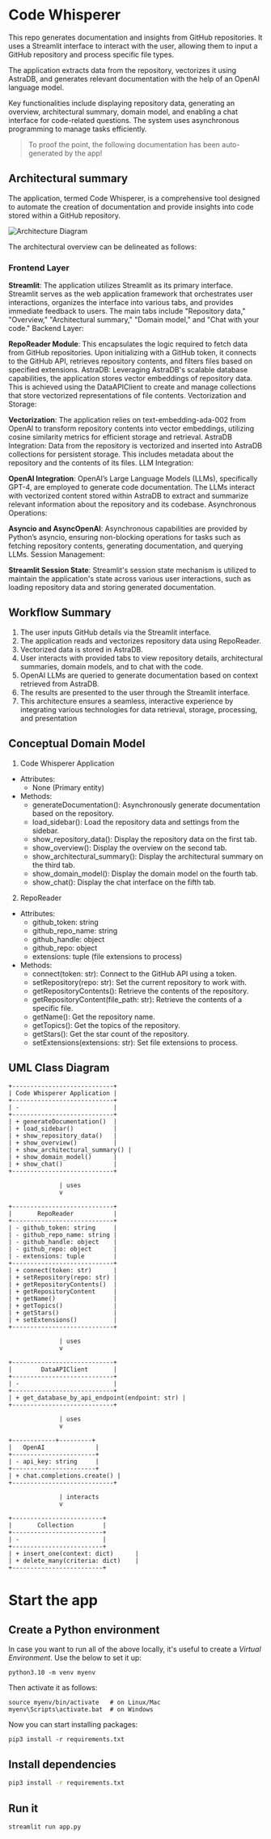 # Code Whisperer
This repo generates documentation and insights from GitHub repositories. It uses a Streamlit interface to interact with the user, allowing them to input a GitHub repository and process specific file types.

The application extracts data from the repository, vectorizes it using AstraDB, and generates relevant documentation with the help of an OpenAI language model.

Key functionalities include displaying repository data, generating an overview, architectural summary, domain model, and enabling a chat interface for code-related questions. The system uses asynchronous programming to manage tasks efficiently.

> To proof the point, the following documentation has been auto-generated by the app!

## Architectural summary
The application, termed Code Whisperer, is a comprehensive tool designed to automate the creation of documentation and provide insights into code stored within a GitHub repository.

![Architecture Diagram](/assets/architecture.png)

The architectural overview can be delineated as follows:

### Frontend Layer

**Streamlit**: The application utilizes Streamlit as its primary interface. Streamlit serves as the web application framework that orchestrates user interactions, organizes the interface into various tabs, and provides immediate feedback to users. The main tabs include "Repository data," "Overview," "Architectural summary," "Domain model," and "Chat with your code."
Backend Layer:

**RepoReader Module**: This encapsulates the logic required to fetch data from GitHub repositories. Upon initializing with a GitHub token, it connects to the GitHub API, retrieves repository contents, and filters files based on specified extensions.
AstraDB: Leveraging AstraDB's scalable database capabilities, the application stores vector embeddings of repository data. This is achieved using the DataAPIClient to create and manage collections that store vectorized representations of file contents.
Vectorization and Storage:

**Vectorization**: The application relies on text-embedding-ada-002 from OpenAI to transform repository contents into vector embeddings, utilizing cosine similarity metrics for efficient storage and retrieval.
AstraDB Integration: Data from the repository is vectorized and inserted into AstraDB collections for persistent storage. This includes metadata about the repository and the contents of its files.
LLM Integration:

**OpenAI Integration**: OpenAI’s Large Language Models (LLMs), specifically GPT-4, are employed to generate code documentation. The LLMs interact with vectorized content stored within AstraDB to extract and summarize relevant information about the repository and its codebase.
Asynchronous Operations:

**Asyncio and AsyncOpenAI**: Asynchronous capabilities are provided by Python’s asyncio, ensuring non-blocking operations for tasks such as fetching repository contents, generating documentation, and querying LLMs.
Session Management:

**Streamlit Session State**: Streamlit's session state mechanism is utilized to maintain the application's state across various user interactions, such as loading repository data and storing generated documentation.

## Workflow Summary
1. The user inputs GitHub details via the Streamlit interface.
2. The application reads and vectorizes repository data using RepoReader.
3. Vectorized data is stored in AstraDB.
4. User interacts with provided tabs to view repository details, architectural summaries, domain models, and to chat with the code.
5. OpenAI LLMs are queried to generate documentation based on context retrieved from AstraDB.
6. The results are presented to the user through the Streamlit interface.
7. This architecture ensures a seamless, interactive experience by integrating various technologies for data retrieval, storage, processing, and presentation

## Conceptual Domain Model

1. Code Whisperer Application
- Attributes:
    - None (Primary entity)
- Methods:
    - generateDocumentation(): Asynchronously generate documentation based on the repository.
    - load_sidebar(): Load the repository data and settings from the sidebar.
    - show_repository_data(): Display the repository data on the first tab.
    - show_overview(): Display the overview on the second tab.
    - show_architectural_summary(): Display the architectural summary on the third tab.
    - show_domain_model(): Display the domain model on the fourth tab.
    - show_chat(): Display the chat interface on the fifth tab.
2. RepoReader
- Attributes:
    - github_token: string
    - github_repo_name: string
    - github_handle: object
    - github_repo: object
    - extensions: tuple (file extensions to process)
- Methods:
    - connect(token: str): Connect to the GitHub API using a token.
    - setRepository(repo: str): Set the current repository to work with.
    - getRepositoryContents(): Retrieve the contents of the repository.
    - getRepositoryContent(file_path: str): Retrieve the contents of a specific file.
    - getName(): Get the repository name.
    - getTopics(): Get the topics of the repository.
    - getStars(): Get the star count of the repository.
    - setExtensions(extensions: str): Set file extensions to process.

## UML Class Diagram
```
+----------------------------+
| Code Whisperer Application |
+----------------------------+
| -                          |
+----------------------------+
| + generateDocumentation()  |
| + load_sidebar()           |
| + show_repository_data()   |
| + show_overview()          |
| + show_architectural_summary() |
| + show_domain_model()      |
| + show_chat()              |
+----------------------------+

              | uses
              v

+----------------------------+
|       RepoReader           |
+----------------------------+
| - github_token: string     |
| - github_repo_name: string |
| - github_handle: object    |
| - github_repo: object      |
| - extensions: tuple        |
+----------------------------+
| + connect(token: str)      |
| + setRepository(repo: str) |
| + getRepositoryContents()  |
| + getRepositoryContent     |
| + getName()                |
| + getTopics()              |
| + getStars()               |
| + setExtensions()          |
+----------------------------+

              | uses
              v

+----------------------------+
|        DataAPIClient       |
+----------------------------+
| -                          |
+----------------------------+
| + get_database_by_api_endpoint(endpoint: str) |
+----------------------------+

              | uses
              v

+------------+---------+
|   OpenAI              |
+-----------------------+
| - api_key: string     |
+-----------------------+
| + chat.completions.create() |
+----------------------------+

              | interacts
              v

+-------------------------+
|       Collection        |
+-------------------------+
| -                       |
+-------------------------+
| + insert_one(context: dict)      |
| + delete_many(criteria: dict)    |
+-------------------------+
```
# Start the app

## Create a Python environment
In case you want to run all of the above locally, it's useful to create a *Virtual Environment*. Use the below to set it up:
```
python3.10 -m venv myenv
```
Then activate it as follows:
```
source myenv/bin/activate   # on Linux/Mac
myenv\Scripts\activate.bat  # on Windows
```
Now you can start installing packages:
```
pip3 install -r requirements.txt
```
## Install dependencies
```sh
pip3 install -r requirements.txt
```
## Run it
```sh
streamlit run app.py
```